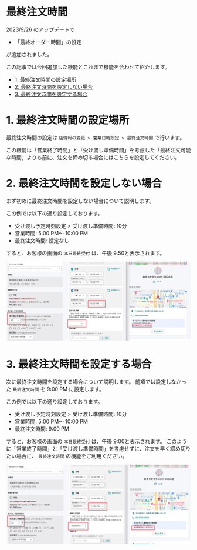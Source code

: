 # 最終注文時間 <!-- omit in toc -->

2023/9/26 のアップデートで
- 「最終オーダー時間」の設定

が追加されました。  

この記事では今回追加した機能とこれまで機能を合わせて紹介します。

- [1. 最終注文時間の設定場所](#1-最終注文時間の設定場所)
- [2. 最終注文時間を設定しない場合](#2-最終注文時間を設定しない場合)
- [3. 最終注文時間を設定する場合](#3-最終注文時間を設定する場合)

# 1. 最終注文時間の設定場所
最終注文時間の設定は
`店情報の変更 > 営業日時設定 > 最終注文時間`
で行います。

この機能は「営業終了時間」と「受け渡し準備時間」を考慮した「最終注文可能な時間」よりも前に、注文を締め切る場合にはこちらを設定してください。

# 2. 最終注文時間を設定しない場合
まず初めに最終注文時間を設定しない場合について説明します。

この例では以下の通り設定しております。
- 受け渡し予定時刻設定 > 受け渡し準備時間: 10分
- 営業時間: 5:00 PM〜 10:00 PM
- 最終注文時間: 設定なし
  
すると、お客様の画面の `本日最終受付` は、午後 9:50と表示されます。

![](./images/last_order_default.png)

# 3. 最終注文時間を設定する場合
次に最終注文時間を設定する場合について説明します。
前項では設定しなかった `最終注文時間` を 9:00 PM に設定します。

この例では以下の通り設定しております。
- 受け渡し予定時刻設定 > 受け渡し準備時間: 10分
- 営業時間: 5:00 PM〜 10:00 PM
- 最終注文時間: 9:00 PM
  
すると、お客様の画面の `本日最終受付` は、午後 9:00と表示されます。
このように「営業終了時間」と「受け渡し準備時間」を考慮せずに、注文を早く締め切りたい場合に、 `最終注文時間` の機能をご利用ください。

![](./images/last_order_2100.png)